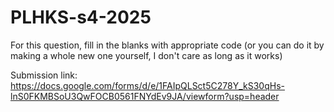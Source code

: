 # PLHKS-s4-2025

For this question, fill in the blanks with appropriate code (or you can do it by making a whole new one yourself, I don't care as long as it works)

Submission link: https://docs.google.com/forms/d/e/1FAIpQLSct5C278Y_kS30qHs-lnS0FKMBSoU3QwFOCB0561FNYdEv9JA/viewform?usp=header
